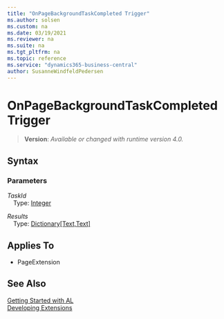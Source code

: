 ```yaml
---
title: "OnPageBackgroundTaskCompleted Trigger"
ms.author: solsen
ms.custom: na
ms.date: 03/19/2021
ms.reviewer: na
ms.suite: na
ms.tgt_pltfrm: na
ms.topic: reference
ms.service: "dynamics365-business-central"
author: SusanneWindfeldPedersen
---
```

[//]: # (START>DO_NOT_EDIT)
[//]: # (IMPORTANT:Do not edit any of the content between here and the END>DO_NOT_EDIT.)
[//]: # (Any modifications should be made in the .xml files in the ModernDev repo.)
# OnPageBackgroundTaskCompleted Trigger
> **Version**: _Available or changed with runtime version 4.0._



## Syntax

### Parameters

*TaskId*  
&emsp;Type: [Integer](../methods-auto/integer/integer-data-type.md)  
  
*Results*  
&emsp;Type: [Dictionary[Text,Text]](../methods-auto/dictionary[text,text]/dictionary[text,text]-data-type.md)  
  



## Applies To
- PageExtension


[//]: # (IMPORTANT: END>DO_NOT_EDIT)
## See Also  
[Getting Started with AL](../devenv-get-started.md)  
[Developing Extensions](../devenv-dev-overview.md)  